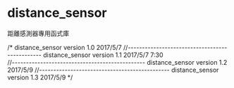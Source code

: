 # distance_sensor
距離感測器專用函式庫

/*
		distance_sensor version 1.0  2017/5/7
		//-----------------------------------------------
		distance_sensor version 1.1  2017/5/7  7:30              
		//-----------------------------------------------
		distance_sensor version 1.2  2017/5/9
		//----------------------------------------------
		distance_sensor version 1.3   2017/5/9
*/
